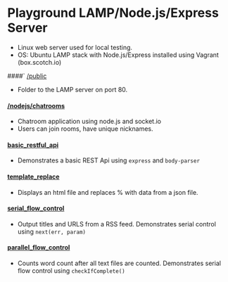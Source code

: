 Playground LAMP/Node.js/Express Server
=================
* Linux web server used for local testing.
* OS: Ubuntu LAMP stack with Node.js/Express installed using Vagrant (box.scotch.io)


####` [/public](/public/)
* Folder to the LAMP server on port 80.

#### [/nodejs/chatrooms](/nodejs/chatrooms/)
* Chatroom application using node.js and socket.io
* Users can join rooms, have unique nicknames.

#### [basic_restful_api](/nodejs/examples/restful_api)
* Demonstrates a basic REST Api using ```express``` and ```body-parser```

#### [template_replace](/nodejs/examples/template_replace/)
* Displays an html file and replaces % with data from a json file.

#### [serial_flow_control](/nodejs/examples/serial_flow_control)
* Output titles and URLS from a RSS feed. Demonstrates serial control using ```next(err, param)```

#### [parallel_flow_control](/nodejs/examples/parallel_flow_control)
* Counts word count after all text files are counted. Demonstrates serial flow control using ```checkIfComplete()```
